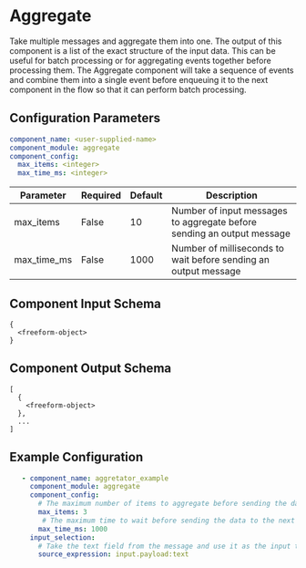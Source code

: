 # Aggregate

Take multiple messages and aggregate them into one. The output of this component is a list of the exact structure of the input data.
This can be useful for batch processing or for aggregating events together before processing them. The Aggregate component will take a sequence of events and combine them into a single event before enqueuing it to the next component in the flow so that it can perform batch processing.

## Configuration Parameters

```yaml
component_name: <user-supplied-name>
component_module: aggregate
component_config:
  max_items: <integer>
  max_time_ms: <integer>
```

| Parameter | Required | Default | Description |
| --- | --- | --- | --- |
| max_items | False | 10 | Number of input messages to aggregate before sending an output message |
| max_time_ms | False | 1000 | Number of milliseconds to wait before sending an output message |


## Component Input Schema

```
{
  <freeform-object>
}
```


## Component Output Schema

```
[
  {
    <freeform-object>
  },
  ...
]
```


## Example Configuration


```yaml
   - component_name: aggretator_example
     component_module: aggregate
     component_config: 
       # The maximum number of items to aggregate before sending the data to the next component
       max_items: 3
        # The maximum time to wait before sending the data to the next component
       max_time_ms: 1000
     input_selection:
       # Take the text field from the message and use it as the input to the aggregator
       source_expression: input.payload:text
```

